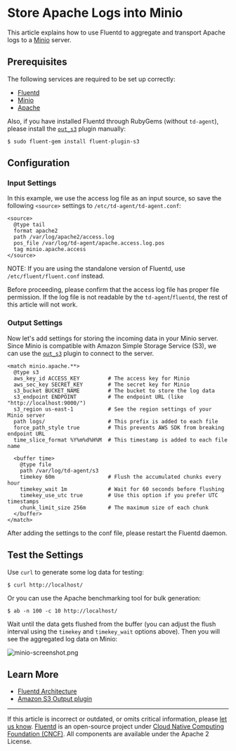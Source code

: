 # Store Apache Logs into Minio

This article explains how to use Fluentd to aggregate and transport
Apache logs to a [Minio](https://www.minio.io) server.


## Prerequisites

The following services are required to be set up correctly:

-   [Fluentd](/overview/installation.md)
-   [Minio](https://minio.io/download/)
-   [Apache](https://httpd.apache.org/)

Also, if you have installed Fluentd through RubyGems (without
`td-agent`), please install the [`out_s3`](/plugins/output/s3.md) plugin manually:

```
$ sudo fluent-gem install fluent-plugin-s3
```


## Configuration


### Input Settings

In this example, we use the access log file as an input source, so save
the following `<source>` settings to `/etc/td-agent/td-agent.conf`:

```
<source>
  @type tail
  format apache2
  path /var/log/apache2/access.log
  pos_file /var/log/td-agent/apache.access.log.pos
  tag minio.apache.access
</source>
```

NOTE: If you are using the standalone version of Fluentd, use
`/etc/fluent/fluent.conf` instead.

Before proceeding, please confirm that the access log file has proper
file permission. If the log file is not readable by the
`td-agent`/`fluentd`, the rest of this article will not work.


### Output Settings

Now let's add settings for storing the incoming data in your Minio
server. Since Minio is compatible with Amazon Simple Storage Service
(S3), we can use the [`out_s3`](/plugins/output/s3.md) plugin to connect to the server.

```
<match minio.apache.**>
  @type s3
  aws_key_id ACCESS_KEY         # The access key for Minio
  aws_sec_key SECRET_KEY        # The secret key for Minio
  s3_bucket BUCKET_NAME         # The bucket to store the log data
  s3_endpoint ENDPOINT          # The endpoint URL (like "http://localhost:9000/")
  s3_region us-east-1           # See the region settings of your Minio server
  path logs/                    # This prefix is added to each file
  force_path_style true         # This prevents AWS SDK from breaking endpoint URL
  time_slice_format %Y%m%d%H%M  # This timestamp is added to each file name

  <buffer time>
    @type file
    path /var/log/td-agent/s3
    timekey 60m                 # Flush the accumulated chunks every hour
    timekey_wait 1m             # Wait for 60 seconds before flushing
    timekey_use_utc true        # Use this option if you prefer UTC timestamps
    chunk_limit_size 256m       # The maximum size of each chunk
  </buffer>
</match>
```

After adding the settings to the conf file, please restart the Fluentd daemon.


## Test the Settings

Use `curl` to generate some log data for testing:

```
$ curl http://localhost/
```

Or you can use the Apache benchmarking tool for bulk generation:

```
$ ab -n 100 -c 10 http://localhost/
```

Wait until the data gets flushed from the buffer (you can adjust the
flush interval using the `timekey` and `timekey_wait` options above).
Then you will see the aggregated log data on Minio:

![minio-screenshot.png](/images/minio-screenshot.png)


## Learn More

-   [Fluentd Architecture](http://www.fluentd.org/architecture)
-   [Amazon S3 Output plugin](/plugins/output/s3.md)


------------------------------------------------------------------------

If this article is incorrect or outdated, or omits critical information, please [let us know](https://github.com/fluent/fluentd-docs-gitbook/issues?state=open).
[Fluentd](http://www.fluentd.org/) is an open-source project under [Cloud Native Computing Foundation (CNCF)](https://cncf.io/). All components are available under the Apache 2 License.

